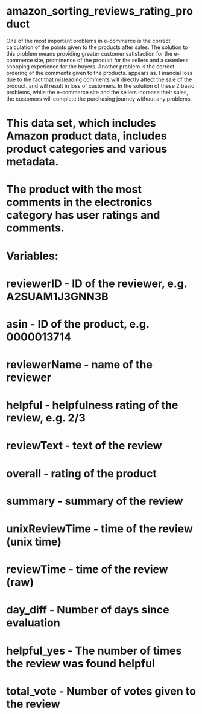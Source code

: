 # amazon_sorting_reviews_rating_product

One of the most important problems in e-commerce is the correct calculation of the points given to the products after sales. The solution to this problem means providing greater customer satisfaction for the e-commerce site, prominence of the product for the sellers and a seamless shopping experience for the buyers. Another problem is the correct ordering of the comments given to the products.
appears as. Financial loss due to the fact that misleading comments will directly affect the sale of the product.
and will result in loss of customers. In the solution of these 2 basic problems, while the e-commerce site and the sellers increase their sales, the customers
will complete the purchasing journey without any problems.



# This data set, which includes Amazon product data, includes product categories and various metadata.
# The product with the most comments in the electronics category has user ratings and comments.

# Variables:
# reviewerID - ID of the reviewer, e.g. A2SUAM1J3GNN3B
# asin - ID of the product, e.g. 0000013714
# reviewerName - name of the reviewer
# helpful - helpfulness rating of the review, e.g. 2/3
# reviewText - text of the review
# overall - rating of the product
# summary - summary of the review
# unixReviewTime - time of the review (unix time)
# reviewTime - time of the review (raw)
# day_diff - Number of days since evaluation
# helpful_yes - The number of times the review was found helpful
# total_vote - Number of votes given to the review
